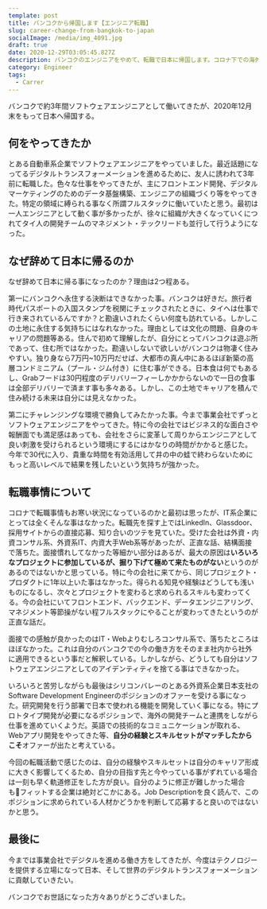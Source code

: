 ```yaml
---
template: post
title: バンコクから帰国します【エンジニア転職】
slug: career-change-from-bangkok-to-japan
socialImage: /media/img_4091.jpg
draft: true
date: 2020-12-29T03:05:45.827Z
description: バンコクのエンジニアをやめて、転職で日本に帰国します。コロナ下での海外からの転職事情やバンコクのエンジニア事情について話します。
category: Engineer
tags:
  - Carrer
---
```

バンコクで約3年間ソフトウェアエンジニアとして働いてきたが、2020年12月末をもって日本へ帰国する。

## 何をやってきたか

とある自動車系企業でソフトウェアエンジニアをやっていました。最近話題になってるデジタルトランスフォーメーションを進めるために、友人に誘われて3年前に転職した。色々な仕事をやってきたが、主にフロントエンド開発、デジタルマーケティングのためのデータ基盤構築、エンジニアの組織づくり等をやってきた。特定の領域に縛られる事なく所謂フルスタックに働いていたと思う。最初は一人エンジニアとして動く事が多かったが、徐々に組織が大きくなっていくにつれてタイ人の開発チームのマネジメント・テックリードも並行して行うようになった。

## なぜ辞めて日本に帰るのか

なぜ辞めて日本に帰る事になったのか？理由は2つ程ある。

第一にバンコクへ永住する決断はできなかった事。バンコクは好きだ。旅行者時代パスポートの入国スタンプを税関にチェックされたときに、タイへは仕事で行き来されているんですか？と勘違いされたくらい何度も訪れている。しかしこの土地に永住する気持ちにはなれなかった。理由としては文化の問題、自身のキャリアの問題等ある。住んで初めて理解したが、自分にとってバンコクは遊ぶ所であって、住む所ではなかった。勘違いしないで欲しいがバンコクは物凄く住みやすい。独り身なら7万円~10万円だせば、大都市の真ん中にあるほぼ新築の高層コンドミニアム（プール・ジム付き）に住む事ができる。日本食は何でもあるし、Grabフードは30円程度のデリバリーフィーしかかからないので一日の食事は全部デリバリーで済ます事も多々ある。しかし、この土地でキャリアを積んで住み続ける未来は自分には見えなかった。

第二にチャレンジングな環境で勝負してみたかった事。今まで事業会社でずっとソフトウェアエンジニアをやってきた。特に今の会社ではビジネス的な面白さや報酬面でも満足感はあっても、会社をさらに変革して周りからエンジニアとして良い刺激を受けられるという環境にするにはかなりの時間がかかると感じた。今年で30代に入り、貴重な時間を有効活用して井の中の蛙で終わらないためにもっと高いレベルで結果を残したいという気持ちが強かった。

## 転職事情について

コロナで転職事情もお寒い状況になっているのかと最初は思ったが、IT系企業にとっては全くそんな事はなかった。転職先を探す上ではLinkedIn、Glassdoor、採用サイトからの直接応募、知り合いのツテを見ていた。受けた会社は外資・内資コンサル系、外資系IT、内資大手Web系等があったが、正直な話、結構面接で落ちた。面接慣れしてなかった等細かい部分はあるが、最大の原因は**いろいろなプロジェクトに参加しているが、掘り下げて極めて来たものがない**というのがあるのではないかと思っている。特に今の会社に来てから、同じプロジェクト・プロダクトに1年以上いた事はなかった。得られる知見や経験はどうしても浅いものになるし、次々とプロジェクトを変わると求められるスキルも変わってくる。今の会社にいてフロントエンド、バックエンド、データエンジニアリング、マネジメント等節操がない程フルスタックにやることが変わってきたというのが正直な話だ。

面接での感触が良かったのはIT・Webよりむしろコンサル系で、落ちたところはほぼなかった。これは自分のバンコクでの今の働き方をそのまま社内から社外に適用できるという事だと解釈している。しかしながら、どうしても自分はソフトウェアエンジニアとしてのアイデンティティを捨てる事はできなかった。

いろいろと苦労しながらも最後はシリコンバレーのとある外資系企業日本支社のSoftware Development Engineerのポジションのオファーを受ける事になった。研究開発を行う部署で日本で使われる機能を開発していく事になる。特にプロトタイプ開発が必要になるポジションで、海外の開発チームと連携をしながら仕事を進めていくようだ。英語での技術的なコミュニケーションが取れる、Webアプリ開発をやってきた等、**自分の経験とスキルセットがマッチしたからこそ**オファーが出たと考えている。

今回の転職活動で感じたのは、自分の経験やスキルセットは自分のキャリア形成に大きく影響してくるため、自分の目指す先と今やっている事がずれている場合は一刻も早く軌道修正をした方が良い。自分のように修正が難しかった場合もフィットする企業は絶対どこかにある。Job Descriptionを良く読んで、このポジションに求められている人材かどうかを判断して応募すると良いのではないかと思う。

## 最後に

今までは事業会社でデジタルを進める働き方をしてきたが、今度はテクノロジーを提供する立場になって日本、そして世界のデジタルトランスフォーメーションに貢献していきたい。

バンコクでお世話になった方々ありがとうございました。
